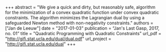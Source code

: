 +++
abstract = "We give a quick and dirty, but reasonably safe, algorithm for the minimization of a convex quadratic function under convex quadratic constraints. The algorithm minimizes the Lagrangian dual by using a safeguarded Newton method with non-negativity constraints."
authors = ["Jan de Leeuw"]
date = "2017-01-03"
publication = “Jan's Last Gasp, 2017, no. 01”
title = "Quadratic Programming with Quadratic Constraints"
url_pdf = "http://gifi.stat.ucla.edu/dual/dual.pdf"
url_project = "http://gifi.stat.ucla.edu/dual"
+++

